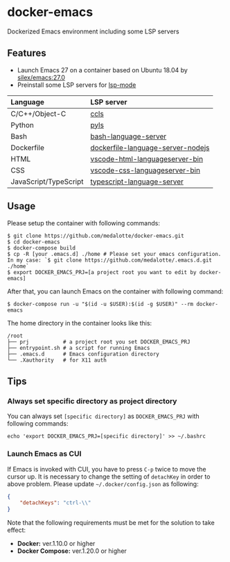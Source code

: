 # docker-emacs
Dockerized Emacs environment including some LSP servers

## Features
- Launch Emacs 27 on a container based on Ubuntu 18.04 by [silex/emacs:27.0](https://github.com/Silex/docker-emacs/blob/master/27.0/ubuntu/18.04/Dockerfile)
- Preinstall some LSP servers for [lsp-mode](https://github.com/emacs-lsp/lsp-mode)

| Language              | LSP server                                                                                             |
|:----------------------|:-------------------------------------------------------------------------------------------------------|
| C/C++/Object-C        | [ccls](https://github.com/MaskRay/ccls)                                                                |
| Python                | [pyls](https://github.com/palantir/python-language-server)                                             |
| Bash                  | [bash-language-server](https://github.com/bash-lsp/bash-language-server)                               |
| Dockerfile            | [dockerfile-language-server-nodejs](https://github.com/rcjsuen/dockerfile-language-server-nodejs)      |
| HTML                  | [vscode-html-languageserver-bin](https://github.com/vscode-langservers/vscode-html-languageserver-bin) |
| CSS                   | [vscode-css-languageserver-bin](https://github.com/vscode-langservers/vscode-css-languageserver-bin)   |
| JavaScript/TypeScript | [typescript-language-server](https://github.com/theia-ide/typescript-language-server)                  |

## Usage
Please setup the container with following commands:

```shell
$ git clone https://github.com/medalotte/docker-emacs.git
$ cd docker-emacs
$ docker-compose build
$ cp -R [your .emacs.d] ./home # Please set your emacs configuration. In my case: `$ git clone https://github.com/medalotte/.emacs.d.git ./home`
$ export DOCKER_EMACS_PRJ=[a project root you want to edit by docker-emacs]
```

After that, you can launch Emacs on the container with following command:

```shell
$ docker-compose run -u "$(id -u $USER):$(id -g $USER)" --rm docker-emacs
```

The home directory in the container looks like this:

```shell
/root
├── prj           # a project root you set DOCKER_EMACS_PRJ
├── entrypoint.sh # a script for running Emacs
├── .emacs.d      # Emacs configuration directory
└── .Xauthority   # for X11 auth
```

## Tips
### Always set specific directory as project directory
You can always set `[specific directory]` as `DOCKER_EMACS_PRJ` with following commands:

```shell
echo 'export DOCKER_EMACS_PRJ=[specific directory]' >> ~/.bashrc
```

### Launch Emacs as CUI
If Emacs is invoked with CUI, you have to press `C-p` twice to move the cursor up.
It is necessary to change the setting of `detachKey` in order to above problem.
Please update `~/.docker/config.json` as following:

```json
{
    "detachKeys": "ctrl-\\"
}
```

Note that the following requirements must be met for the solution to take effect:

- **Docker:** ver.1.10.0 or higher
- **Docker Compose:** ver.1.20.0 or higher
